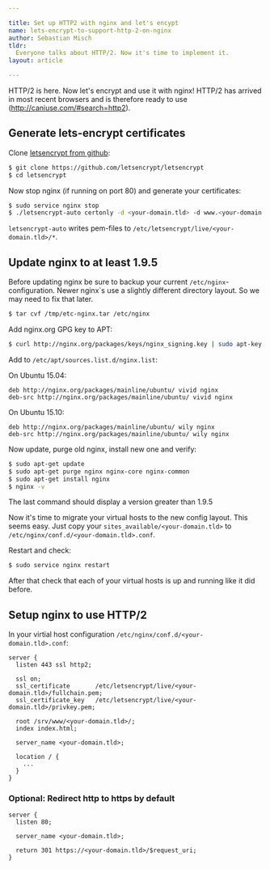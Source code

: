 ```yaml
---

title: Set up HTTP2 with nginx and let's encypt
name: lets-encrypt-to-support-http-2-on-nginx
author: Sebastian Misch
tldr:
  Everyone talks about HTTP/2. Now it's time to implement it.
layout: article

---
```


HTTP/2 is here. Now let's encrypt and use it with nginx!
HTTP/2 has arrived in most recent browsers and is therefore ready to use
(http://caniuse.com/#search=http2).


## Generate lets-encrypt certificates
Clone [letsencrypt from github](https://github.com/letsencrypt/letsencrypt):
```bash
$ git clone https://github.com/letsencrypt/letsencrypt
$ cd letsencrypt
```
Now stop nginx (if running on port 80) and generate your certificates:
```bash
$ sudo service nginx stop
$ ./letsencrypt-auto certonly -d <your-domain.tld> -d www.<your-domain.tld>
```
`letsencrypt-auto` writes pem-files to `/etc/letsencrypt/live/<your-domain.tld>/*`.


## Update nginx to at least 1.9.5
Before updating nginx be sure to backup your current
`/etc/nginx`-configuration. Newer nginx`s use a slightly different
directory layout. So we may need to fix that later.
```bash
$ tar cvf /tmp/etc-nginx.tar /etc/nginx
```

Add nginx.org GPG key to APT:
```bash
$ curl http://nginx.org/packages/keys/nginx_signing.key | sudo apt-key add -
```

Add to `/etc/apt/sources.list.d/nginx.list`:

On Ubuntu 15.04:
```
deb http://nginx.org/packages/mainline/ubuntu/ vivid nginx
deb-src http://nginx.org/packages/mainline/ubuntu/ vivid nginx
```
On Ubuntu 15.10:
```
deb http://nginx.org/packages/mainline/ubuntu/ wily nginx
deb-src http://nginx.org/packages/mainline/ubuntu/ wily nginx
```

Now update, purge old nginx, install new one and verify:
```bash
$ sudo apt-get update
$ sudo apt-get purge nginx nginx-core nginx-common
$ sudo apt-get install nginx
$ nginx -v
```
The last command should display a version greater than 1.9.5

Now it's time to migrate your virtual hosts to the new config layout. This
seems easy. Just copy your `sites_available/<your-domain.tld>` to
`/etc/nginx/conf.d/<your-domain.tld>.conf`.

Restart and check:
```bash
$ sudo service nginx restart
```
After that check that each of your virtual hosts is up and running like
it did before.


## Setup nginx to use HTTP/2
In your virtial host configuration `/etc/nginx/conf.d/<your-domain.tld>.conf`:
```
server {
  listen 443 ssl http2;

  ssl on;
  ssl_certificate       /etc/letsencrypt/live/<your-domain.tld>/fullchain.pem;
  ssl_certificate_key   /etc/letsencrypt/live/<your-domain.tld>/privkey.pem;

  root /srv/www/<your-domain.tld>/;
  index index.html;

  server_name <your-domain.tld>;

  location / {
    ...
  }
}
```

### Optional: Redirect http to https by default
```
server {
  listen 80;

  server_name <your-domain.tld>;

  return 301 https://<your-domain.tld>/$request_uri;
}
```
